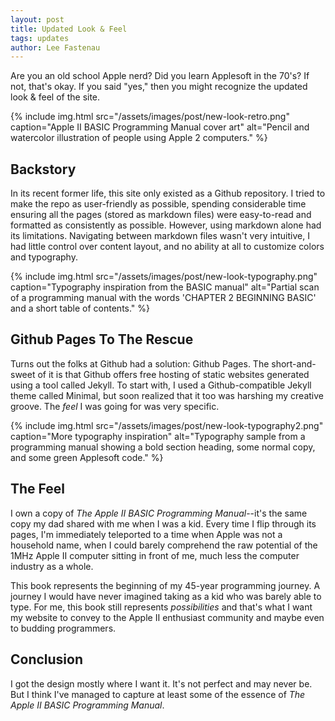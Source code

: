 ```yaml
---
layout: post
title: Updated Look & Feel
tags: updates
author: Lee Fastenau
---
```

Are you an old school Apple nerd? Did you learn Applesoft in the 70's? If not, that's okay. If you said "yes," then you might recognize the updated look & feel of the site.

{% include img.html src="/assets/images/post/new-look-retro.png" caption="Apple II BASIC Programming Manual cover art" alt="Pencil and watercolor illustration of people using Apple 2 computers." %}
<!--more-->

## Backstory

In its recent former life, this site only existed as a Github repository. I tried to make the repo as user-friendly as possible, spending considerable time ensuring all the pages (stored as markdown files) were easy-to-read and formatted as consistently as possible. However, using markdown alone had its limitations. Navigating between markdown files wasn't very intuitive, I had little control over content layout, and no ability at all to customize colors and typography.

{% include img.html src="/assets/images/post/new-look-typography.png" caption="Typography inspiration from the BASIC manual" alt="Partial scan of a programming manual with the words 'CHAPTER 2 BEGINNING BASIC' and a short table of contents." %}

## Github Pages To The Rescue

Turns out the folks at Github had a solution: Github Pages. The short-and-sweet of it is that Github offers free hosting of static websites generated using a tool called Jekyll. To start with, I used a Github-compatible Jekyll theme called Minimal, but soon realized that it too was harshing my creative groove. The _feel_ I was going for was very specific. 

{% include img.html src="/assets/images/post/new-look-typography2.png" caption="More typography inspiration" alt="Typography sample from a programming manual showing a bold section heading, some normal copy, and some green Applesoft code." %}

## The Feel

I own a copy of _The <nobr>Apple II</nobr> BASIC Programming Manual_--it's the same copy my dad shared with me when I was a kid. Every time I flip through its pages, I'm immediately teleported to a time when Apple was not a household name, when I could barely comprehend the raw potential of the 1MHz <nobr>Apple II</nobr> computer sitting in front of me, much less the computer industry as a whole. 

This book represents the beginning of my 45-year programming journey. A journey I would have never imagined taking as a kid who was barely able to type. For me, this book still represents _possibilities_ and that's what I want my website to convey to the <nobr>Apple II</nobr> enthusiast community and maybe even to budding programmers.

## Conclusion

I got the design mostly where I want it. It's not perfect and may never be. But I think I've managed to capture at least some of the essence of _The <nobr>Apple II</nobr> BASIC Programming Manual_.